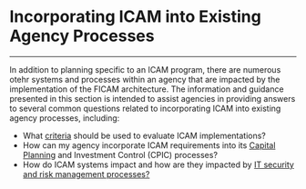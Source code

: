 # Incorporating ICAM into Existing Agency Processes
-------------------------------------------------------------

In addition to planning specific to an ICAM program, there are numerous otehr systems and processes within an agency that are impacted by the implementation of the FICAM architecture. The information and guidance presented in this section is intended to assist agencies in providing answers to several common questions related to incorporating ICAM into existing agency processes, including:

* What [criteria](../acct-control/) should be used to evaluate ICAM implementations?
* How can my agency incorporate ICAM requirements into its [Capital Planning](../cap-plan/) and Investment Control (CPIC) processes?
* How do ICAM systems impact and how are they impacted by [IT security and risk management processes?](../it/)
